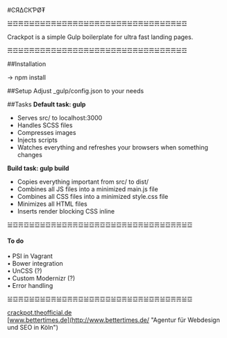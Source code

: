 #ϾЯ∆ϾКƤØ₮

☱☲☴☲☱☲☱☲☴☱☲☴☴☲☱☲☴☲☲☱☲☴☱☲☴☱☲☴☱☲☴☱☲  

Crackpot is a simple Gulp boilerplate for ultra fast landing pages.   

☴☲☱☲☴☲☲☴☲☱☲☴☲☲☴☱☲☴☱☲☴☱☲☴☱☲☴☱☲☴☴☱☲

##Installation

→ npm install  

##Setup
Adjust _gulp/config.json to your needs

##Tasks
__Default task: gulp__  
* Serves src/ to localhost:3000  
* Handles SCSS files  
* Compresses images
* Injects scripts
* Watches everything and refreshes your browsers when something changes

__Build task: gulp build__
* Copies everything important from src/ to dist/
* Combines all JS files into a minimized main.js file
* Combines all CSS files into a minimized style.css file
* Minimizes all HTML files
* Inserts render blocking CSS inline
    
☱☲☴☲☱☲☱☲☴☱☲☴☴☲☱☲☴☲☲☱☲☴☱☲☴☱☲☴☱☲☴☴☱☲

#### To do

• PSI in Vagrant  
• Bower integration  
• UnCSS (?)  
• Custom Modernizr (?)  
• Error handling

☱☲☴☲☱☲☱☲☴☱☲☴☴☲☱☲☴☲☲☱☲☴☱☲☴☱☲☴☱☲☴☴☱☲

[crackpot.theofficial.de](http://crackpot.theofficial.de/ "Crackpot")   
[www.bettertimes.de](http://www.bettertimes.de/ "Agentur für Webdesign und SEO in Köln")   

